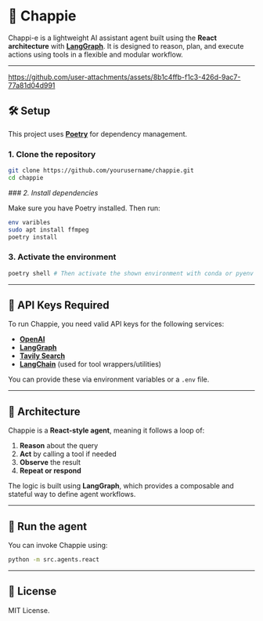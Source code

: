 # **🤖 Chappie**

Chappi-e is a lightweight AI assistant agent built using the ********React architecture******** with [__LangGraph__](__https://docs.langgraph.dev/__). It is designed to reason, plan, and execute actions using tools in a flexible and modular workflow.

---


https://github.com/user-attachments/assets/8b1c4ffb-f1c3-426d-9ac7-77a81d04d991


## **🛠️ Setup**

This project uses [__Poetry__](__https://python-poetry.org/__) for dependency management.

### **1. Clone the repository**

```bash
git clone https://github.com/yourusername/chappie.git
cd chappie
````

_### 2. Install dependencies_

Make sure you have Poetry installed. Then run:

```bash
env varibles
sudo apt install ffmpeg
poetry install
```

### **3. Activate the environment**

```bash
poetry shell # Then activate the shown environment with conda or pyenv
```

---

## **🔐 API Keys Required**

To run Chappie, you need valid API keys for the following services:

* [__OpenAI__](__https://platform.openai.com/__)
* [__LangGraph__](__https://www.langgraph.dev/__)
* [__Tavily Search__](__https://docs.tavily.com/__)
* [__LangChain__](__https://www.langchain.com/__) (used for tool wrappers/utilities)

You can provide these via environment variables or a `.env` file.

---

## **🧠 Architecture**

Chappie is a ********React-style agent********, meaning it follows a loop of:

1. ********Reason******** about the query
2. ********Act******** by calling a tool if needed
3. ********Observe******** the result
4. ********Repeat or respond********

The logic is built using ********LangGraph********, which provides a composable and stateful way to define agent workflows.

---

## **🚀 Run the agent**

You can invoke Chappie using:

```bash
python -m src.agents.react
```

---

## **📄 License**

MIT License.
